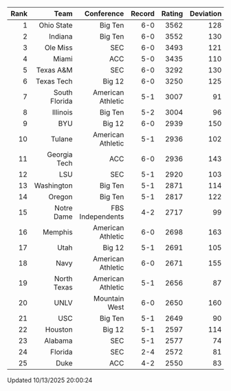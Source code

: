 | Rank  | Team                 | Conference           | Record   | Rating | Deviation |
| ---:  | ---:                 | ---:                 | ---:     | ---:   | ---:      |
| 1     | Ohio State           | Big Ten              | 6-0      | 3562   | 128       |
| 2     | Indiana              | Big Ten              | 6-0      | 3552   | 130       |
| 3     | Ole Miss             | SEC                  | 6-0      | 3493   | 121       |
| 4     | Miami                | ACC                  | 5-0      | 3435   | 110       |
| 5     | Texas A&M            | SEC                  | 6-0      | 3292   | 130       |
| 6     | Texas Tech           | Big 12               | 6-0      | 3250   | 125       |
| 7     | South Florida        | American Athletic    | 5-1      | 3007   | 91        |
| 8     | Illinois             | Big Ten              | 5-2      | 3004   | 96        |
| 9     | BYU                  | Big 12               | 6-0      | 2939   | 150       |
| 10    | Tulane               | American Athletic    | 5-1      | 2936   | 102       |
| 11    | Georgia Tech         | ACC                  | 6-0      | 2936   | 143       |
| 12    | LSU                  | SEC                  | 5-1      | 2920   | 103       |
| 13    | Washington           | Big Ten              | 5-1      | 2871   | 114       |
| 14    | Oregon               | Big Ten              | 5-1      | 2817   | 122       |
| 15    | Notre Dame           | FBS Independents     | 4-2      | 2717   | 99        |
| 16    | Memphis              | American Athletic    | 6-0      | 2698   | 163       |
| 17    | Utah                 | Big 12               | 5-1      | 2691   | 105       |
| 18    | Navy                 | American Athletic    | 6-0      | 2671   | 155       |
| 19    | North Texas          | American Athletic    | 5-1      | 2656   | 87        |
| 20    | UNLV                 | Mountain West        | 6-0      | 2650   | 160       |
| 21    | USC                  | Big Ten              | 5-1      | 2649   | 90        |
| 22    | Houston              | Big 12               | 5-1      | 2597   | 114       |
| 23    | Alabama              | SEC                  | 5-1      | 2577   | 74        |
| 24    | Florida              | SEC                  | 2-4      | 2572   | 81        |
| 25    | Duke                 | ACC                  | 4-2      | 2550   | 83        |

Updated 10/13/2025 20:00:24
